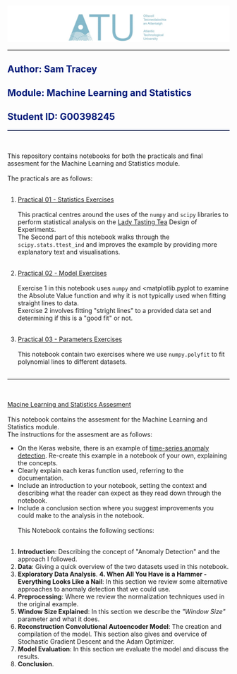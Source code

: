 <center><img src = "practicals/Images/ATU_Logo.jpg"></center>

***

<h2 style="color: #001a79;">Author: Sam Tracey</h2>
<h2 style="color: #001a79;">Module: Machine Learning and Statistics</h2>
<h2 style="color: #001a79;">Student ID: G00398245</h2>
<hr style="border-top: 1px solid #001a79;" />
<br><br>
This repository contains notebooks for both the practicals and final assesment for the Machine Learning and Statistics module.<br><br> 
The practicals are as follows:<br><br>

1. [Practical 01 - Statistics Exercises](practicals\01-statistics-exercises.ipynb)<br><br>
This practical centres around the uses of the <code>numpy</code> and <code>scipy</code> libraries to perform statistical analysis on the [Lady Tasting Tea](https://en.wikipedia.org/wiki/Lady_tasting_tea) Design of Experiments.<br>
The Second part of this notebook walks through the <code>scipy.stats.ttest_ind</code> and improves the example by providing more explanatory text and visualisations.<br><br>

2. [Practical 02 - Model Exercises](practicals\02-model-exercises.ipynb)<br><br>
Exercise 1 in this notebook uses <code>numpy</code> and <matplotlib.pyplot</code> to examine the Absolute Value function and why it is not typically used when fitting straight lines to data.<br>
Exercise 2 involves fitting "stright lines" to a provided data set and determining if this is a "good fit" or not.<br><br>

3. [Practical 03 - Parameters Exercises](practicals\03-Parameters-exercises.ipynb)<br><br>
This notebook contain two exercises where we use <code>numpy.polyfit</code> to fit polynomial lines to different datasets.<br><br>

***
<br><br>
[Macine Learning and Statistics Assesment](anomaly-detection.ipynb)<br><br>
This notebook contains the assesment for the Machine Learning and Statistics module.<br>The instructions for the assesment are as follows:

- On the Keras website, there is an example of <a href="https://keras.io/examples/timeseries/timeseries_anomaly_detection/">time-series anomaly detection</a>. Re-create this example in a notebook of your own, explaining the concepts.<br>
- Clearly explain each keras function used, referring to the documentation.<br>
- Include an introduction to your notebook, setting the context and describing what the reader can expect as they read down through the notebook.<br>
- Include a conclusion section where you suggest improvements you could make to the analysis in the notebook.<br><br>
This Notebook contains the following sections:<br><br>
1. <b>Introduction</b>: Describing the concept of "Anomaly Detection" and the approach I followed.<br>
2. <b>Data</b>: Giving a quick overview of the two datasets used in this notebook.<br>
3. <b>Exploratory Data Analysis</b>.
<b>4. When All You Have is a Hammer - Everything Looks Like a Nail</b>: In this section we review some alternative approaches to anomaly detection that we could use.<br>
5. <b>Preprocessing</b>: Where we review the normalization techniques used in the original example.<br>
6. <b>Window Size Explained</b>: In this section we describe the <i>"Window Size"</i> parameter and what it does.<br>
7. <b>Reconstruction Convolutional Autoencoder Model</b>: The creation and compilation of the model. This section also gives and overvice of Stochastic Gradient Descent and the Adam Optimizer.<br>
8. <b>Model Evaluation</b>: In this section we evaluate the model and discuss the results.<br>
9. <b>Conclusion</b>.

